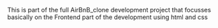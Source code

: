 This is part of the full AirBnB_clone development project that focusses basically on the Frontend part of the development using html and css
